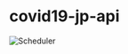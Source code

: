 # covid19-jp-api

![Scheduler](https://github.com/miya/covid19-jp-api/workflows/Scheduler/badge.svg)
